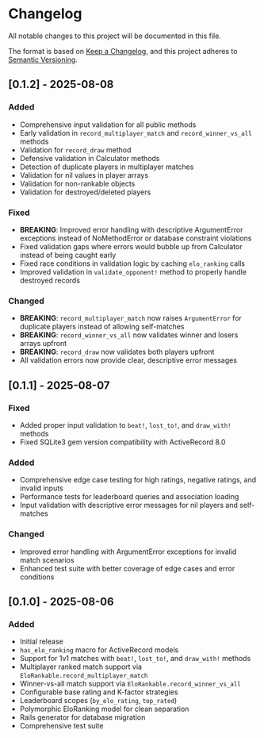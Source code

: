 # Changelog

All notable changes to this project will be documented in this file.

The format is based on [Keep a Changelog](https://keepachangelog.com/en/1.0.0/),
and this project adheres to [Semantic Versioning](https://semver.org/spec/v2.0.0.html).

## [0.1.2] - 2025-08-08

### Added
- Comprehensive input validation for all public methods
- Early validation in `record_multiplayer_match` and `record_winner_vs_all` methods
- Validation for `record_draw` method
- Defensive validation in Calculator methods
- Detection of duplicate players in multiplayer matches
- Validation for nil values in player arrays
- Validation for non-rankable objects
- Validation for destroyed/deleted players

### Fixed
- **BREAKING**: Improved error handling with descriptive ArgumentError exceptions instead of NoMethodError or database constraint violations
- Fixed validation gaps where errors would bubble up from Calculator instead of being caught early
- Fixed race conditions in validation logic by caching `elo_ranking` calls
- Improved validation in `validate_opponent!` method to properly handle destroyed records

### Changed
- **BREAKING**: `record_multiplayer_match` now raises `ArgumentError` for duplicate players instead of allowing self-matches
- **BREAKING**: `record_winner_vs_all` now validates winner and losers arrays upfront
- **BREAKING**: `record_draw` now validates both players upfront
- All validation errors now provide clear, descriptive error messages

## [0.1.1] - 2025-08-07

### Fixed
- Added proper input validation to `beat!`, `lost_to!`, and `draw_with!` methods
- Fixed SQLite3 gem version compatibility with ActiveRecord 8.0

### Added
- Comprehensive edge case testing for high ratings, negative ratings, and invalid inputs
- Performance tests for leaderboard queries and association loading
- Input validation with descriptive error messages for nil players and self-matches

### Changed
- Improved error handling with ArgumentError exceptions for invalid match scenarios
- Enhanced test suite with better coverage of edge cases and error conditions

## [0.1.0] - 2025-08-06

### Added
- Initial release
- `has_elo_ranking` macro for ActiveRecord models
- Support for 1v1 matches with `beat!`, `lost_to!`, and `draw_with!` methods
- Multiplayer ranked match support via `EloRankable.record_multiplayer_match`
- Winner-vs-all match support via `EloRankable.record_winner_vs_all`
- Configurable base rating and K-factor strategies
- Leaderboard scopes (`by_elo_rating`, `top_rated`)
- Polymorphic EloRanking model for clean separation
- Rails generator for database migration
- Comprehensive test suite
